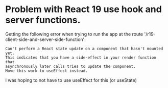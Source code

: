 # Problem with React 19 use hook and server functions.

Getting the following error when trying to run the app at the route '/r19-client-side-and-server-side-function':

```
Can't perform a React state update on a component that hasn't mounted yet. 
This indicates that you have a side-effect in your render function that 
asynchronously later calls tries to update the component. 
Move this work to useEffect instead.
```

I was hoping to not have to use useEffect for this (or useState) 
